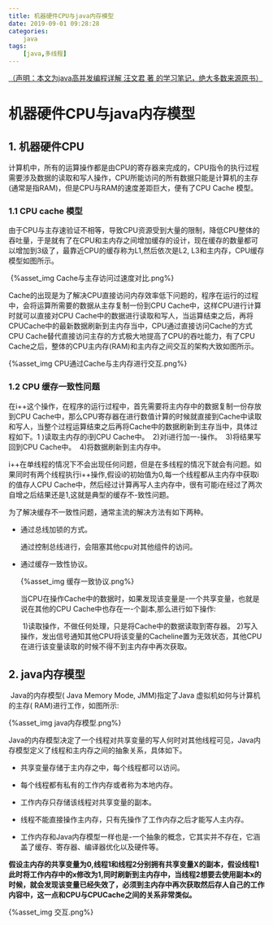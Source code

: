 ```yaml
---
title: 机器硬件CPU与java内存模型
date: 2019-09-01 09:28:28
categories:
	java
tags:
    [java,多线程]
---
```


<u>（声明：本文为java高并发编程详解 汪文君 著 的学习笔记，绝大多数来源原书）</u>

# 机器硬件CPU与java内存模型

## 1. 机器硬件CPU

​		计算机中，所有的运算操作都是由CPU的寄存器来完成的，CPU指令的执行过程需要涉及数据的读取和写人操作，CPU所能访问的所有数据只能是计算机的主存(通常是指RAM)，但是CPU与RAM的速度差距巨大，便有了CPU Cache 模型。

### 1.1 CPU cache 模型

​		由于CPU与主存速验证不相等，导致CPU资源受到大量的限制，降低CPU整体的吞吐量，于是就有了在CPU和主内存之间增加缓存的设计，现在缓存的数量都可以增加到3级了，最靠近CPU的缓存称为L1,然后依次是L2, L3和主内存，CPU缓存模型如图所示。

​	{%asset_img Cache与主存访问过速度对比.png%}

​	Cache的出现是为了解决CPU直接访问内存效率低下问题的，程序在运行的过程中，会将运算所需要的数据从主存复制一份到CPU Cache中，这样CPU进行计算时就可以直接对CPU Cache中的数据进行读取和写人，当运算结束之后，再将CPUCache中的最新数据刷新到主内存当中，CPU通过直接访问Cache的方式CPU Cache替代直接访问主存的方式极大地提高了CPU的吞吐能力，有了CPU Cache之后，整体的CPU主内存(RAM)和主内存之间交互的架构大致如图所示。

{%asset_img CPU通过Cache与主内存进行交互.png%}

### 1.2 CPU 缓存一致性问题

​	在i++这个操作，在程序的运行过程中，首先需要将主内存中的数据复制一份存放到CPU Cache中，那么CPU寄存器在进行数值计算的时候就直接到Cache中读取和写人，当整个过程运算结束之后再将Cache中的数据刷新到主存当中，具体过程如下。
​	1 )读取主内存的i到CPU Cache中。
​	2)对i进行加一-操作。
​	3)将结果写回到CPU Cache中。
​	4)将数据刷新到主内存中。

​	i++在单线程的情况下不会出现任何问题，但是在多线程的情况下就会有问题。如果同时有两个线程执行i++操作,假设i的初始值为0,每一个线程都从主内存中获取i的值存人CPU Cache中，然后经过计算再写人主内存中，很有可能i在经过了两次自增之后结果还是1,这就是典型的缓存不-致性问题。

为了解决缓存不一致性问题，通常主流的解决方法有如下两种。

- 通过总线加锁的方式。

  通过控制总线进行，会阻塞其他cpu对其他组件的访问。

- 通过缓存一致性协议。

  {%asset_img 缓存一致协议.png%}

  当CPU在操作Cache中的数据时，如果发现该变量是-一个共享变量，也就是说在其他的CPU Cache中也存在一-个副本,那么进行如下操作:

  ​    1)读取操作，不做任何处理，只是将Cache中的数据读取到寄存器。
  ​	2)写入操作，发出信号通知其他CPU将该变量的Cacheline置为无效状态，其他CPU在进行该变量读取的时候不得不到主内存中再次获取。

## 2. java内存模型

​		Java的内存模型( Java Memory Mode, JMM)指定了Java 虚拟机如何与计算机的主存( RAM)进行工作，如图所示:

{%asset_img java内存模型.png%}

​	Java的内存模型决定了一个线程对共享变量的写人何时对其他线程可见，Java内存模型定义了线程和主内存之间的抽象关系，具体如下。

* 共享变量存储于主内存之中，每个线程都可以访问。

* 每个线程都有私有的工作内存或者称为本地内存。

* 工作内存只存储该线程对共享变量的副本。

* 线程不能直接操作主内存，只有先操作了工作内存之后才能写人主内存。

* 工作内存和Java内存模型一样也是-一个抽象的概念，它其实并不存在，它涵盖了缓存、寄存器、编译器优化以及硬件等。

**假设主内存的共享变量为0,线程1和线程2分别拥有共享变量X的副本，假设线程1此时将工作内存中的x修改为1,同时刷新到主内存中，当线程2想要去使用副本x的时候，就会发现该变量已经失效了，必须到主内存中再次获取然后存人自己的工作内容中，这一点和CPU与CPUCache之间的关系非常类似。**



{%asset_img 交互.png%}











































